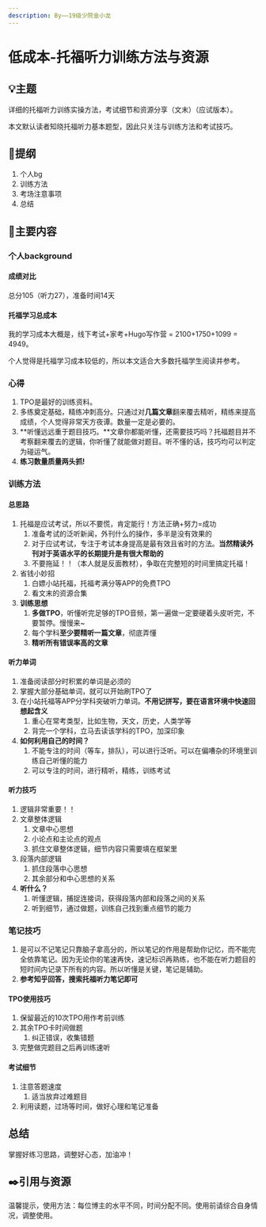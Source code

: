```yaml
---
description: By——19级少院金小龙
---
```


# 低成本-托福听力训练方法与资源

## 💡主题

详细的托福听力训练实操方法，考试细节和资源分享（文末）（应试版本）。

本文默认读者知晓托福听力基本题型，因此只关注与训练方法和考试技巧。

## 📒提纲

1. 个人bg
2. 训练方法
3. 考场注意事项
4. 总结

## 📖主要内容

### 个人background

#### 成绩对比

总分105（听力27），准备时间14天

#### 托福学习总成本

我的学习成本大概是，线下考试+家考+Hugo写作营 = 2100+1750+1099 = 4949。

个人觉得是托福学习成本较低的，所以本文适合大多数托福学生阅读并参考。

### 心得

1. TPO是最好的训练资料。
2. 多练奠定基础，精练冲刺高分。只通过对**几篇文章**翻来覆去精听，精练来提高成绩，个人觉得非常天方夜谭。数量一定是必要的。
3. **听懂远远重于题目技巧。**文章你都能听懂，还需要技巧吗？托福题目并不考察翻来覆去的逻辑，你听懂了就能做对题目。听不懂的话，技巧均可以判定为碰运气。
4. **练习数量质量两头抓!**

### 训练方法

#### 总思路

1. 托福是应试考试，所以不要慌，肯定能行！方法正确+努力=成功
   1. 准备考试的泛听新闻，外刊什么的操作，多半是没有效果的
   2. 对于应试考试，专注于考试本身提高是最有效且省时的方法。**当然精读外刊对于英语水平的长期提升是有很大帮助的**
   3. 不要拖延！！（本人就是反面教材），争取在完整短的时间里搞定托福！
2. 省钱小妙招
   1. 白嫖小站托福，托福考满分等APP的免费TPO
   2. 看文末的资源合集
3. **训练思想**
   1. **多做TPO**，听懂听完足够的TPO音频，第一遍做一定要硬着头皮听完，不要暂停。慢慢来\~
   2. 每个学科**至少要精听一篇文章**，彻底弄懂
   3. **精听所有错误率高的文章**

#### 听力单词

1. 准备阅读部分时积累的单词是必须的
2. 掌握大部分基础单词，就可以开始刷TPO了
3. 在小站托福等APP分学科突破听力单词。**不用记拼写，要在语言环境中快速回想起含义**
   1. 重心在常考类型，比如生物，天文，历史，人类学等
   2. 背完一个学科，立马去读该学科的TPO，加深印象
4. **如何利用自己的时间？**
   1. 不能专注的时间（等车，排队），可以进行泛听。可以在偏嘈杂的环境里训练自己听懂的能力
   2. 可以专注的时间，进行精听，精练，训练考试

#### 听力技巧

1. 逻辑非常重要！！
2. 文章整体逻辑
   1. 文章中心思想
   2. 小论点和主论点的观点
   3. 抓住文章整体逻辑，细节内容只需要填在框架里
3. 段落内部逻辑
   1. 抓住段落中心思想
   2. 其余部分和中心思想的关系
4. **听什么？**
   1. 听懂逻辑，捕捉连接词，获得段落内部和段落之间的关系
   2. 听到细节，通过做题，训练自己找到重点细节的能力

### 笔记技巧

1. 是可以不记笔记只靠脑子拿高分的，所以笔记的作用是帮助你记忆，而不能完全依靠笔记。因为无论你的笔速再快，速记标识再熟练，也不能在听力题目的短时间内记录下所有的内容。所以听懂是关键，笔记是辅助。
2. **参考知乎回答，搜索托福听力笔记即可**

#### TPO使用技巧

1. 保留最近的10次TPO用作考前训练
2. 其余TPO卡时间做题
   1. 纠正错误，收集错题
3. 完整做完题目之后再训练速听

#### 考试细节

1. 注意答题速度
   1. 适当放弃过难题目
2. 利用读题，过场等时间，做好心理和笔记准备

## 总结

掌握好练习思路，调整好心态，加油冲！

## ✒️引用与资源

温馨提示，使用方法：每位博主的水平不同，时间分配不同。使用前请综合自身情况，调整使用。

